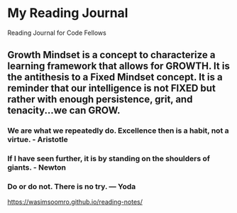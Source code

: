 # My Reading Journal
Reading Journal for Code Fellows

## Growth Mindset is a concept to characterize a learning framework that allows for GROWTH. It is the antithesis to a Fixed Mindset concept. It is a reminder that our intelligence is not FIXED but rather with enough persistence, grit, and tenacity...we can GROW. 

### We are what we repeatedly do. Excellence then is a habit, not a virtue. - Aristotle
### If I have seen further, it is by standing on the shoulders of giants. - Newton
### Do or do not. There is no try. — Yoda


https://wasimsoomro.github.io/reading-notes/
